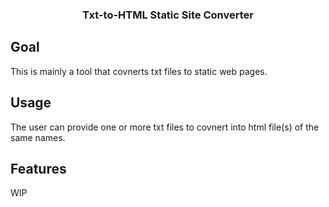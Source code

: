 <h3 align="center">Txt-to-HTML Static Site Converter</h3>

## Goal
This is mainly a tool that covnerts txt files to static web pages.

## Usage
The user can provide one or more txt files to covnert into html file(s) of the same names.

## Features
WIP
